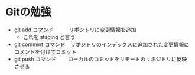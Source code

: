 # Gitの勉強
- git add コマンド　　　リポジトリに変更情報を追加
	- これを staging と言う
- git commint コマンド　リポジトリのインデックスに追加された変更情報にコメントを付けてコミット
- git push コマンド　　 ローカルのコミットをリモートのリポジトリに反映させる
